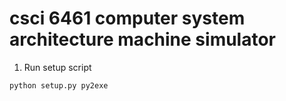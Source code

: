 # csci 6461 computer system architecture machine simulator
1. Run setup script 
```
python setup.py py2exe
```
